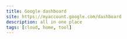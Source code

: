 ```yaml
---
title: Google dashboard
site: https://myaccount.google.com/dashboard
description: all in one place
tags: [cloud, home, tool]
---
```

